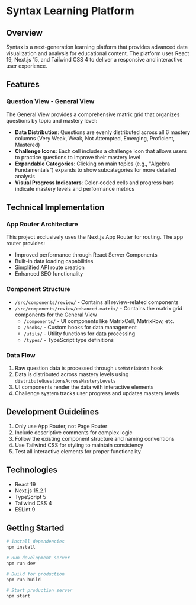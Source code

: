 # Syntax Learning Platform

## Overview

Syntax is a next-generation learning platform that provides advanced data visualization and analysis for educational content. The platform uses React 19, Next.js 15, and Tailwind CSS 4 to deliver a responsive and interactive user experience.

## Features

### Question View - General View

The General View provides a comprehensive matrix grid that organizes questions by topic and mastery level:

- **Data Distribution**: Questions are evenly distributed across all 6 mastery columns (Very Weak, Weak, Not Attempted, Emerging, Proficient, Mastered)
- **Challenge Icons**: Each cell includes a challenge icon that allows users to practice questions to improve their mastery level
- **Expandable Categories**: Clicking on main topics (e.g., "Algebra Fundamentals") expands to show subcategories for more detailed analysis
- **Visual Progress Indicators**: Color-coded cells and progress bars indicate mastery levels and performance metrics

## Technical Implementation

### App Router Architecture

This project exclusively uses the Next.js App Router for routing. The app router provides:

- Improved performance through React Server Components
- Built-in data loading capabilities
- Simplified API route creation
- Enhanced SEO functionality

### Component Structure

- `/src/components/review/` - Contains all review-related components
- `/src/components/review/enhanced-matrix/` - Contains the matrix grid components for the General View
  - `/components/` - UI components like MatrixCell, MatrixRow, etc.
  - `/hooks/` - Custom hooks for data management
  - `/utils/` - Utility functions for data processing
  - `/types/` - TypeScript type definitions

### Data Flow

1. Raw question data is processed through `useMatrixData` hook
2. Data is distributed across mastery levels using `distributeQuestionsAcrossMasteryLevels`
3. UI components render the data with interactive elements
4. Challenge system tracks user progress and updates mastery levels

## Development Guidelines

1. Only use App Router, not Page Router
2. Include descriptive comments for complex logic
3. Follow the existing component structure and naming conventions
4. Use Tailwind CSS for styling to maintain consistency
5. Test all interactive elements for proper functionality

## Technologies

- React 19
- Next.js 15.2.1
- TypeScript 5
- Tailwind CSS 4
- ESLint 9

## Getting Started

```bash
# Install dependencies
npm install

# Run development server
npm run dev

# Build for production
npm run build

# Start production server
npm start

